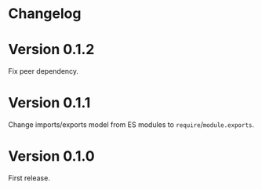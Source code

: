 # Changelog

# Version 0.1.2

Fix peer dependency.

# Version 0.1.1

Change imports/exports model from ES modules to `require`/`module.exports`.

# Version 0.1.0

First release.
